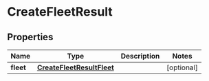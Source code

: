 

# CreateFleetResult


## Properties

| Name | Type | Description | Notes |
|------------ | ------------- | ------------- | -------------|
|**fleet** | [**CreateFleetResultFleet**](CreateFleetResultFleet.md) |  |  [optional] |



